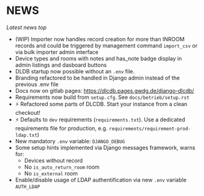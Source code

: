 # NEWS

*Latest news top*

* (WIP) Importer now handles record creation for more than INROOM records and could be triggered by management command `import_csv` or via bulk importer admin interface
* Device types and rooms with notes and has_note badge display in admin listings and dasboard buttons
* DLDB startup now possible without an `.env` file.
* Branding refactored to be handled in Django admin instead of the previous .env file
* Docs now on gitlab pages: https://dlcdb.pages.gwdg.de/django-dlcdb/
* Requirements now build from `setup.cfg`. See `docs/betrieb/setup.rst`
* ⚡ Refactored some parts of DLCDB. Start your instance from a clean checkout!
* ⚡ Defaults to `dev` requirements (`requirements.txt`). Use a dedicated requirements file for production, e.g. `requirements/requirement-prod-ldap.txt`)
* New mandatory `.env` variable: `DJANGO_DEBUG`
* Some setup hints implemented via Django messages framework, warns for:
  * Devices without record
  * No `is_auto_return_room` room
  * No  `is_external` room
* Enable/disable usage of LDAP authentification via new `.env` variable `AUTH_LDAP`
